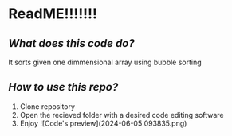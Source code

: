 # **ReadME!!!!!!!**
## ***What does this code do?***
It sorts given one dimmensional array using bubble sorting
## ***How to use this repo?***
1. Clone repository
2. Open the recieved folder with a desired code editing software
3. Enjoy
![Code's preview](2024-06-05 093835.png)    
